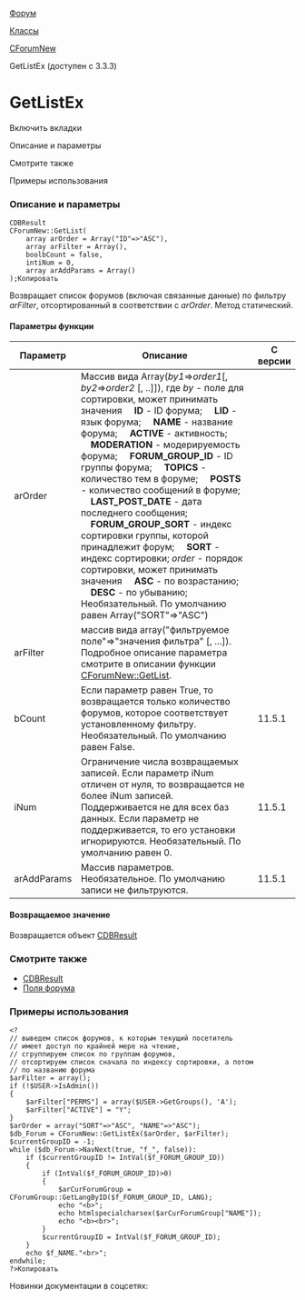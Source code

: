 [Форум](/api_help/forum/index.php)

[Классы](/api_help/forum/developer/index.php)

[CForumNew](/api_help/forum/developer/cforumnew/index.php)

GetListEx (доступен с 3.3.3)

GetListEx
=========

Включить вкладки

Описание и параметры

Смотрите также

Примеры использования

### Описание и параметры

```
CDBResult
CForumNew::GetList(
	array arOrder = Array("ID"=>"ASC"),
	array arFilter = Array(),
	boolbCount = false,
	intiNum = 0,
	array arAddParams = Array()
);Копировать
```

Возвращает список форумов (включая связанные данные) по фильтру *arFilter*, отсортированный в соответствии с *arOrder*. Метод статический.

#### Параметры функции

| Параметр | Описание | C версии |
| --- | --- | --- |
| arOrder | Массив вида Array(*by1*=>*order1*[, *by2*=>*order2* [, ..]]), где    *by* - поле для сортировки, может принимать значения      **ID** - ID форума;      **LID** - язык форума;      **NAME** - название форума;      **ACTIVE** - активность;      **MODERATION** - модерируемость форума;      **FORUM\_GROUP\_ID** - ID группы форума;      **TOPICS** - количество тем в форуме;      **POSTS** - количество сообщений в форуме;      **LAST\_POST\_DATE** - дата последнего сообщения;      **FORUM\_GROUP\_SORT** - индекс сортировки группы, которой принадлежит форум;      **SORT** - индекс сортировки;    *order* - порядок сортировки, может принимать значения      **ASC** - по возрастанию;      **DESC** - по убыванию;   Необязательный. По умолчанию равен Array("SORT"=>"ASC") |  |
| arFilter | массив вида array("фильтруемое поле"=>"значения фильтра" [, ...]).  Подробное описание параметра смотрите в описании функции [CForumNew::GetList](/api_help/forum/developer/cforumnew/getlist.php). |  |
| bCount | Если параметр равен True, то возвращается только количество форумов, которое соответствует установленному фильтру. Необязательный. По умолчанию равен False. | 11.5.1 |
| iNum | Ограничение числа возвращаемых записей. Если параметр iNum отличен от нуля, то возвращается не более iNum записей. Поддерживается не для всех баз данных. Если параметр не поддерживается, то его установки игнорируются. Необязательный. По умолчанию равен 0. | 11.5.1 |
| arAddParams | Массив параметров. Необязательное. По умолчанию записи не фильтруются. | 11.5.1 |

#### Возвращаемое значение

Возвращается объект [CDBResult](/api_help/main/reference/cdbresult/index.php)

### Смотрите также

* [CDBResult](/api_help/main/reference/cdbresult/index.php)
* [Поля форума](/api_help/forum/fields.php#cforumnew)

### Примеры использования

```
<?
// выведем список форумов, к которым текущий посетитель 
// имеет доступ по крайней мере на чтение, 
// сгруппируем список по группам форумов,
// отсортируем список сначала по индексу сортировки, а потом 
// по названию форума
$arFilter = array();
if (!$USER->IsAdmin())
{
	$arFilter["PERMS"] = array($USER->GetGroups(), 'A');
	$arFilter["ACTIVE"] = "Y";
}
$arOrder = array("SORT"=>"ASC", "NAME"=>"ASC");
$db_Forum = CForumNew::GetListEx($arOrder, $arFilter);
$currentGroupID = -1;
while ($db_Forum->NavNext(true, "f_", false)):
	if ($currentGroupID != IntVal($f_FORUM_GROUP_ID))
	{
		if (IntVal($f_FORUM_GROUP_ID)>0)
		{
			$arCurForumGroup = CForumGroup::GetLangByID($f_FORUM_GROUP_ID, LANG);
			echo "<b>";
			echo htmlspecialcharsex($arCurForumGroup["NAME"]);
			echo "<b><br>";
		}
		$currentGroupID = IntVal($f_FORUM_GROUP_ID);
	}
	echo $f_NAME."<br>";
endwhile;
?>Копировать
```

Новинки документации в соцсетях: